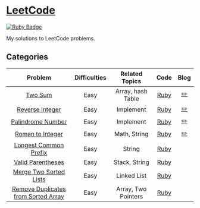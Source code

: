 # [LeetCode](https://leetcode.com/) 
[![Ruby Badge](https://img.shields.io/badge/Ruby-2.7.0-red)](#)

My solutions to LeetCode problems.

## Categories
| Problem | Difficulties | Related Topics | Code | Blog |
|:-------:|:------------:|:--------------:|:----:|:-----------:|
| [Two Sum][1] | Easy    | Array, hash Table | [Ruby](./easy/two_sum.rb) | [:pencil2:](https://www.jioneeu.com/en-leetcode-1-two-sum) |
| [Reverse Integer][7] | Easy    | Implement | [Ruby](./easy/reverse_integer.rb) | [:pencil2:](https://www.jioneeu.com/en-leetcode-7-reverse-integer) |
| [Palindrome Number][9] | Easy    | Implement | [Ruby](./easy/palindrome_number.rb) | [:pencil2:](https://www.jioneeu.com/en-leetcode-9-palindrome-number) |
| [Roman to Integer][13] | Easy    | Math, String | [Ruby](./easy/roman-to-integer.rb) |[:pencil2:](https://www.jioneeu.com/en-leetcode-13-roman-to-integer) |
| [Longest Common Prefix][14] | Easy    | String | [Ruby](./easy/longest-common-prefix.rb) | |
| [Valid Parentheses][20] | Easy    | Stack, String | [Ruby](./easy/valid-parentheses.rb) | |
| [Merge Two Sorted Lists][21] | Easy    | Linked List | [Ruby](./easy/merge-two-sorted-lists.rb) | |
| [Remove Duplicates from Sorted Array][26] | Easy    | Array, Two Pointers | [Ruby](./easy/remove-duplicates-from-sorted-array.rb) | |

[1]: https://leetcode.com/problems/two-sum/
[7]: https://leetcode.com/problems/reverse-integer/
[9]: https://leetcode.com/problems/palindrome_number/
[13]: https://leetcode.com/problems/roman-to-integer/
[14]: https://leetcode.com/problems/longest-common-prefix/
[20]: https://leetcode.com/problems/valid-parentheses/
[21]: https://leetcode.com/problems/merge-two-sorted-list/
[26]: https://leetcode.com/problems/remove-duplicates-from-two-sorted-array/
